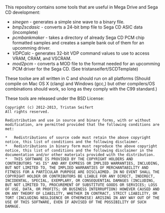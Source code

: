 This repository contains some tools that are useful in Mega Drive and Sega CD development:

*   *sinegen* - generates a simple sine wave to a binary file.
*   *bmp2scdasic* - converts a 24-bit bmp file to Sega CD ASIC data (incomplete)
*   *pcmbankmaker* - takes a directory of already Sega CD PCM chip formatted samples and creates a sample bank out of them for an upcomming driver.
*	*VDPCalc* - generates 32-bit VDP command values to use to access VRAM, CRAM, and VSCRAM.
*	*mod2pcm* - converts a MOD file to the format needed for an upcomming PCM driver for the Sega CD. (See tristanseifert/SCDTemplate)

These toolse are all written in C and should run on all platforms (Should compile on Mac OS X (clang) and Windows (gcc,) but other compilers/OS combinations should work, so long as they comply with the C99 standard.)


These tools are released under the BSD License:

	Copyright (c) 2012-2013, Tristan Seifert
	All rights reserved.

	Redistribution and use in source and binary forms, with or without modification, are permitted provided that the following conditions are met:

	*   Redistributions of source code must retain the above copyright notice, this list of conditions and the following disclaimer.
	*   Redistributions in binary form must reproduce the above copyright notice, this list of conditions and the following disclaimer in the documentation and/or other materials provided with the distribution.
	*   THIS SOFTWARE IS PROVIDED BY THE COPYRIGHT HOLDERS AND CONTRIBUTORS "AS IS" AND ANY EXPRESS OR IMPLIED WARRANTIES, INCLUDING, BUT NOT LIMITED TO, THE IMPLIED WARRANTIES OF MERCHANTABILITY AND FITNESS FOR A PARTICULAR PURPOSE ARE DISCLAIMED. IN NO EVENT SHALL THE COPYRIGHT HOLDER OR CONTRIBUTORS BE LIABLE FOR ANY DIRECT, INDIRECT, INCIDENTAL, SPECIAL, EXEMPLARY, OR CONSEQUENTIAL DAMAGES (INCLUDING, BUT NOT LIMITED TO, PROCUREMENT OF SUBSTITUTE GOODS OR SERVICES; LOSS OF USE, DATA, OR PROFITS; OR BUSINESS INTERRUPTION) HOWEVER CAUSED AND ON ANY THEORY OF LIABILITY, WHETHER IN CONTRACT, STRICT LIABILITY, OR TORT (INCLUDING NEGLIGENCE OR OTHERWISE) ARISING IN ANY WAY OUT OF THE USE OF THIS SOFTWARE, EVEN IF ADVISED OF THE POSSIBILITY OF SUCH DAMAGE.

